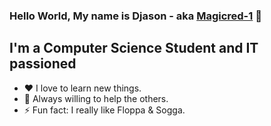 [linkedin]: https://linkedin.com/in/djason-gadiou
### Hello World, My name is Djason - aka [Magicred-1][linkedin] 👋 

## I'm a Computer Science Student and IT passioned

- ❤️ I love to learn new things.
- 👯 Always willing to help the others.
- ⚡ Fun fact: I really like Floppa & Sogga.